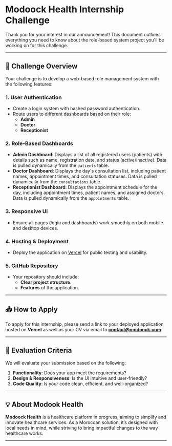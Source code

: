 # Modoock Health Internship Challenge

Thank you for your interest in our announcement! This document outlines everything you need to know about the role-based system project you'll be working on for this challenge.

---

## 💼 Challenge Overview

Your challenge is to develop a web-based role management system with the following features:

### 1. User Authentication
- Create a login system with hashed password authentication.
- Route users to different dashboards based on their role:
  - **Admin**
  - **Doctor**
  - **Receptionist**

### 2. Role-Based Dashboards
- **Admin Dashboard**: Displays a list of all registered users (patients) with details such as name, registration date, and status (active/inactive). Data is pulled dynamically from the `patients` table.
- **Doctor Dashboard**: Displays the day's consultation list, including patient names, appointment times, and consultation statuses. Data is pulled dynamically from the `consultations` table.
- **Receptionist Dashboard**: Displays the appointment schedule for the day, including appointment times, patient names, and assigned doctors. Data is pulled dynamically from the `appointments` table.

### 3. Responsive UI
- Ensure all pages (login and dashboards) work smoothly on both mobile and desktop devices.

### 4. Hosting & Deployment
- Deploy the application on [Vercel](https://vercel.com/) for public testing and usability.

### 5. GitHub Repository
- Your repository should include:
  - **Clear project structure**.
  - **Features** of the application.

---

## 📥 How to Apply

To apply for this internship, please send a link to your deployed application hosted on **Vercel** as well as your CV via email to **contact@modoock.com**.

---

## 🌟 Evaluation Criteria

We will evaluate your submission based on the following:

1. **Functionality**: Does your app meet the requirements?
2. **Design & Responsiveness**: Is the UI intuitive and user-friendly?
3. **Code Quality**: Is your code clean, efficient, and well-organized?

---

## 💡 About Modook Health

**Modoock Health** is a healthcare platform in progress, aiming to simplify and innovate healthcare services. As a Moroccan solution, it’s designed with local needs in mind, while striving to bring impactful changes to the way healthcare works.

---
